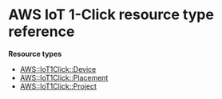 # AWS IoT 1\-Click resource type reference<a name="AWS_IoT1Click"></a>

**Resource types**
+ [AWS::IoT1Click::Device](aws-resource-iot1click-device.md)
+ [AWS::IoT1Click::Placement](aws-resource-iot1click-placement.md)
+ [AWS::IoT1Click::Project](aws-resource-iot1click-project.md)